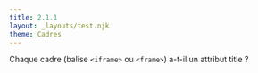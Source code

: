 ```yaml
---
title: 2.1.1
layout: _layouts/test.njk
theme: Cadres
---
```


Chaque cadre (balise `<iframe>` ou `<frame>`) a-t-il un attribut title ?

